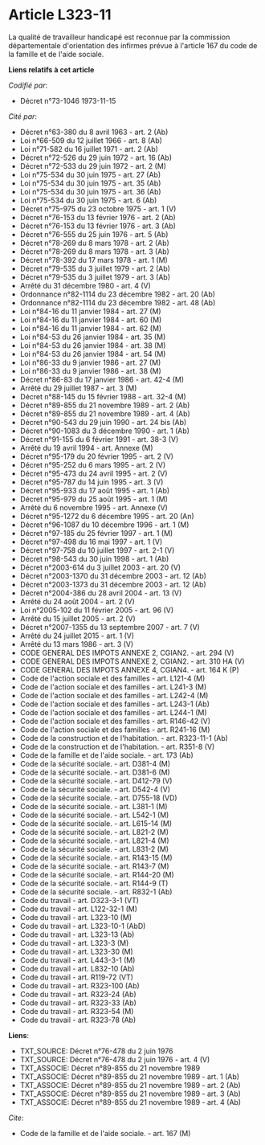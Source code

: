 # Article L323-11

La qualité de travailleur handicapé est reconnue par la commission départementale d'orientation des infirmes prévue à
l'article 167 du code de la famille et de l'aide sociale.

**Liens relatifs à cet article**

_Codifié par_:

  - Décret n°73-1046 1973-11-15

_Cité par_:

  - Décret n°63-380 du 8 avril 1963 - art. 2 (Ab)
  - Loi n°66-509 du 12 juillet 1966 - art. 8 (Ab)
  - Loi n°71-582 du 16 juillet 1971 - art. 2 (Ab)
  - Décret n°72-526 du 29 juin 1972 - art. 16 (Ab)
  - Décret n°72-533 du 29 juin 1972 - art. 2 (M)
  - Loi n°75-534 du 30 juin 1975 - art. 27 (Ab)
  - Loi n°75-534 du 30 juin 1975 - art. 35 (Ab)
  - Loi n°75-534 du 30 juin 1975 - art. 36 (Ab)
  - Loi n°75-534 du 30 juin 1975 - art. 6 (Ab)
  - Décret n°75-975 du 23 octobre 1975 - art. 1 (V)
  - Décret n°76-153 du 13 février 1976 - art. 2 (Ab)
  - Décret n°76-153 du 13 février 1976 - art. 3 (Ab)
  - Décret n°76-555 du 25 juin 1976 - art. 5 (Ab)
  - Décret n°78-269 du 8 mars 1978 - art. 2 (Ab)
  - Décret n°78-269 du 8 mars 1978 - art. 3 (Ab)
  - Décret n°78-392 du 17 mars 1978 - art. 1 (M)
  - Décret n°79-535 du 3 juillet 1979 - art. 2 (Ab)
  - Décret n°79-535 du 3 juillet 1979 - art. 3 (Ab)
  - Arrêté du 31 décembre 1980 - art. 4 (V)
  - Ordonnance n°82-1114 du 23 décembre 1982 - art. 20 (Ab)
  - Ordonnance n°82-1114 du 23 décembre 1982 - art. 48 (Ab)
  - Loi n°84-16 du 11 janvier 1984 - art. 27 (M)
  - Loi n°84-16 du 11 janvier 1984 - art. 60 (M)
  - Loi n°84-16 du 11 janvier 1984 - art. 62 (M)
  - Loi n°84-53 du 26 janvier 1984 - art. 35 (M)
  - Loi n°84-53 du 26 janvier 1984 - art. 38 (M)
  - Loi n°84-53 du 26 janvier 1984 - art. 54 (M)
  - Loi n°86-33 du 9 janvier 1986 - art. 27 (M)
  - Loi n°86-33 du 9 janvier 1986 - art. 38 (M)
  - Décret n°86-83 du 17 janvier 1986 - art. 42-4 (M)
  - Arrêté du 29 juillet 1987 - art. 3 (M)
  - Décret n°88-145 du 15 février 1988 - art. 32-4 (M)
  - Décret n°89-855 du 21 novembre 1989 - art. 2 (Ab)
  - Décret n°89-855 du 21 novembre 1989 - art. 4 (Ab)
  - Décret n°90-543 du 29 juin 1990 - art. 24 bis (Ab)
  - Décret n°90-1083 du 3 décembre 1990 - art. 1 (Ab)
  - Décret n°91-155 du 6 février 1991 - art. 38-3 (V)
  - Arrêté du 19 avril 1994 - art. Annexe (M)
  - Décret n°95-179 du 20 février 1995 - art. 2 (V)
  - Décret n°95-252 du 6 mars 1995 - art. 2 (V)
  - Décret n°95-473 du 24 avril 1995 - art. 2 (V)
  - Décret n°95-787 du 14 juin 1995 - art. 3 (V)
  - Décret n°95-933 du 17 août 1995 - art. 1 (Ab)
  - Décret n°95-979 du 25 août 1995 - art. 1 (M)
  - Arrêté du 6 novembre 1995 - art. Annexe (V)
  - Décret n°95-1272 du 6 décembre 1995 - art. 20 (An)
  - Décret n°96-1087 du 10 décembre 1996 - art. 1 (M)
  - Décret n°97-185 du 25 février 1997 - art. 1 (M)
  - Décret n°97-498 du 16 mai 1997 - art. 1 (V)
  - Décret n°97-758 du 10 juillet 1997 - art. 2-1 (V)
  - Décret n°98-543 du 30 juin 1998 - art. 1 (Ab)
  - Décret n°2003-614 du 3 juillet 2003 - art. 20 (V)
  - Décret n°2003-1370 du 31 décembre 2003 - art. 12 (Ab)
  - Décret n°2003-1373 du 31 décembre 2003 - art. 12 (Ab)
  - Décret n°2004-386 du 28 avril 2004 - art. 13 (V)
  - Arrêté du 24 août 2004 - art. 2 (V)
  - Loi n°2005-102 du 11 février 2005 - art. 96 (V)
  - Arrêté du 15 juillet 2005 - art. 2 (V)
  - Décret n°2007-1355 du 13 septembre 2007 - art. 7 (V)
  - Arrêté du 24 juillet 2015 - art. 1 (V)
  - Arrêté du 13 mars 1986 - art. 3 (V)
  - CODE GENERAL DES IMPOTS ANNEXE 2, CGIAN2. - art. 294 (V)
  - CODE GENERAL DES IMPOTS ANNEXE 2, CGIAN2. - art. 310 HA (V)
  - CODE GENERAL DES IMPOTS ANNEXE 4, CGIAN4. - art. 164 K (P)
  - Code de l'action sociale et des familles - art. L121-4 (M)
  - Code de l'action sociale et des familles - art. L241-3 (M)
  - Code de l'action sociale et des familles - art. L242-4 (M)
  - Code de l'action sociale et des familles - art. L243-1 (Ab)
  - Code de l'action sociale et des familles - art. L244-1 (M)
  - Code de l'action sociale et des familles - art. R146-42 (V)
  - Code de l'action sociale et des familles - art. R241-16 (M)
  - Code de la construction et de l'habitation. - art. R323-11-1 (Ab)
  - Code de la construction et de l'habitation. - art. R351-8 (V)
  - Code de la famille et de l'aide sociale. - art. 173 (Ab)
  - Code de la sécurité sociale. - art. D381-4 (M)
  - Code de la sécurité sociale. - art. D381-6 (M)
  - Code de la sécurité sociale. - art. D412-79 (V)
  - Code de la sécurité sociale. - art. D542-4 (V)
  - Code de la sécurité sociale. - art. D755-18 (VD)
  - Code de la sécurité sociale. - art. L381-1 (M)
  - Code de la sécurité sociale. - art. L542-1 (M)
  - Code de la sécurité sociale. - art. L615-14 (M)
  - Code de la sécurité sociale. - art. L821-2 (M)
  - Code de la sécurité sociale. - art. L821-4 (M)
  - Code de la sécurité sociale. - art. L831-2 (M)
  - Code de la sécurité sociale. - art. R143-15 (M)
  - Code de la sécurité sociale. - art. R143-7 (M)
  - Code de la sécurité sociale. - art. R144-20 (M)
  - Code de la sécurité sociale. - art. R144-9 (T)
  - Code de la sécurité sociale. - art. R832-1 (Ab)
  - Code du travail - art. D323-3-1 (VT)
  - Code du travail - art. L122-32-1 (M)
  - Code du travail - art. L323-10 (M)
  - Code du travail - art. L323-10-1 (AbD)
  - Code du travail - art. L323-13 (Ab)
  - Code du travail - art. L323-3 (M)
  - Code du travail - art. L323-30 (M)
  - Code du travail - art. L443-3-1 (M)
  - Code du travail - art. L832-10 (Ab)
  - Code du travail - art. R119-72 (VT)
  - Code du travail - art. R323-100 (Ab)
  - Code du travail - art. R323-24 (Ab)
  - Code du travail - art. R323-33 (Ab)
  - Code du travail - art. R323-54 (M)
  - Code du travail - art. R323-78 (Ab)

**Liens**:

  - TXT_SOURCE: Décret n°76-478 du 2 juin 1976
  - TXT_SOURCE: Décret n°76-478 du 2 juin 1976 - art. 4 (V)
  - TXT_ASSOCIE: Décret n°89-855 du 21 novembre 1989
  - TXT_ASSOCIE: Décret n°89-855 du 21 novembre 1989 - art. 1 (Ab)
  - TXT_ASSOCIE: Décret n°89-855 du 21 novembre 1989 - art. 2 (Ab)
  - TXT_ASSOCIE: Décret n°89-855 du 21 novembre 1989 - art. 3 (Ab)
  - TXT_ASSOCIE: Décret n°89-855 du 21 novembre 1989 - art. 4 (Ab)

_Cite_:

  - Code de la famille et de l'aide sociale. - art. 167 (M)
